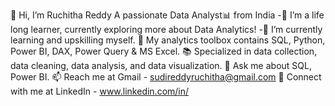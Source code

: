 👋 Hi, I’m Ruchitha Reddy
A passionate Data Analyst📊 from India
-🔭 I’m a life long learner, currently exploring more about Data Analytics!
-🌱 I’m currently learning and upskilling myself.
🧰 My analytics toolbox contains SQL, Python, Power BI, DAX, Power Query & MS Excel.
📚 Specialized in data collection, data cleaning, data analysis, and data visualization.
💬 Ask me about SQL, Power BI.
📫 Reach me at Gmail - sudireddyruchitha@gmail.com
🔗 Connect with me at LinkedIn - www.linkedin.com/in/


